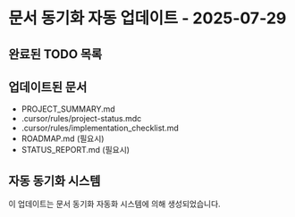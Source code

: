 # 문서 동기화 자동 업데이트 - 2025-07-29

## 완료된 TODO 목록

## 업데이트된 문서
- PROJECT_SUMMARY.md
- .cursor/rules/project-status.mdc  
- .cursor/rules/implementation_checklist.md
- ROADMAP.md (필요시)
- STATUS_REPORT.md (필요시)

## 자동 동기화 시스템
이 업데이트는 문서 동기화 자동화 시스템에 의해 생성되었습니다.
